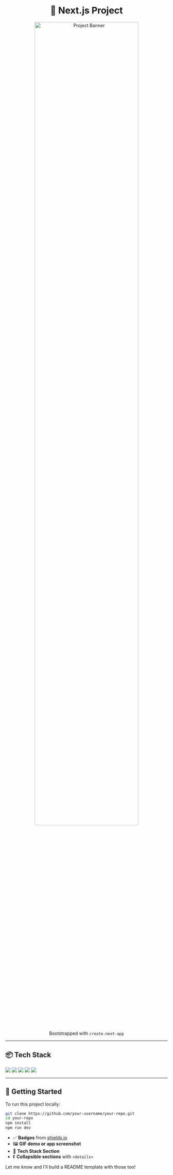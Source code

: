 <h1 align="center">🚀 Next.js Project</h1>

<p align="center">
  <img src="https://user-images.githubusercontent.com/your-gif-or-banner.gif" alt="Project Banner" width="80%" />
</p>

<p align="center">
  Bootstrapped with <code>create-next-app</code>
</p>

---

## 📦 Tech Stack

<img src="https://img.shields.io/badge/Next.js-black?style=flat&logo=next.js&logoColor=white"/>
<img src="https://img.shields.io/badge/React-20232A?style=flat&logo=react&logoColor=61DAFB"/>
<img src="https://img.shields.io/badge/JavaScript-yellow?style=flat&logo=javascript&logoColor=black"/>
<img src="https://img.shields.io/badge/TailwindCSS-38B2AC?style=flat&logo=tailwind-css&logoColor=white"/>
<img src="https://img.shields.io/badge/Vercel-000000?style=flat&logo=vercel&logoColor=white"/>

---

## 🚀 Getting Started

To run this project locally:

```bash
git clone https://github.com/your-username/your-repo.git
cd your-repo
npm install
npm run dev


```
- ✅ **Badges** from [shields.io](https://shields.io/)
- 🖼️ **GIF demo or app screenshot**
- 🧩 **Tech Stack Section**
- ⏬ **Collapsible sections** with `<details>`

Let me know and I’ll build a README template with those too!
